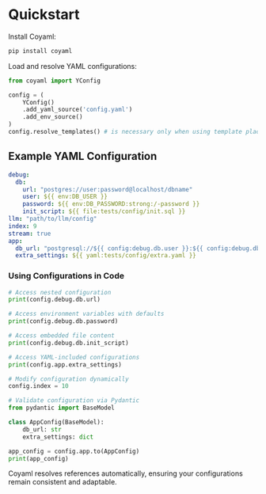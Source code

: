 # Quickstart

Install Coyaml:

```bash
pip install coyaml
```

Load and resolve YAML configurations:

```python
from coyaml import YConfig

config = (
    YConfig()
    .add_yaml_source('config.yaml')
    .add_env_source()
)
config.resolve_templates() # is necessary only when using template placeholders within the YAML configuration.
```

## Example YAML Configuration

```yaml
debug:
  db:
    url: "postgres://user:password@localhost/dbname"
    user: ${{ env:DB_USER }}
    password: ${{ env:DB_PASSWORD:strong:/-password }}
    init_script: ${{ file:tests/config/init.sql }}
llm: "path/to/llm/config"
index: 9
stream: true
app:
  db_url: "postgresql://${{ config:debug.db.user }}:${{ config:debug.db.password }}@localhost:5432/app_db"
  extra_settings: ${{ yaml:tests/config/extra.yaml }}
```

### Using Configurations in Code

```python
# Access nested configuration
print(config.debug.db.url)

# Access environment variables with defaults
print(config.debug.db.password)

# Access embedded file content
print(config.debug.db.init_script)

# Access YAML-included configurations
print(config.app.extra_settings)

# Modify configuration dynamically
config.index = 10

# Validate configuration via Pydantic
from pydantic import BaseModel

class AppConfig(BaseModel):
    db_url: str
    extra_settings: dict

app_config = config.app.to(AppConfig)
print(app_config)
```

Coyaml resolves references automatically, ensuring your configurations remain consistent and adaptable.
